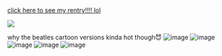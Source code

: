 [click here to see my rentry!!!! lol](https://rentry.co/camillee)

![](https://c.tenor.com/2tmFzIpCJTYAAAAd/shinji-shinji-ikari.gif)

why the beatles cartoon versions kinda hot though😈
![image](https://user-images.githubusercontent.com/111396851/185261462-e9813d61-29b0-4246-a072-18c8a032ac69.png)
![image](https://user-images.githubusercontent.com/111396851/185261598-0005341d-eef1-4407-9b9b-36ad761075cd.png)
![image](https://user-images.githubusercontent.com/111396851/185261644-86febc8b-c3f7-45e6-9ddd-566229d56c53.png)
![image](https://user-images.githubusercontent.com/111396851/185261658-dd86d309-c6ed-4d96-93e8-3c666020841c.png)
![image](https://user-images.githubusercontent.com/111396851/185261682-9a12d75c-2f18-465a-8ced-db9b3d39549e.png)
